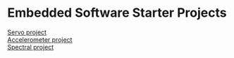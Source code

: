 # Embedded Software Starter Projects
[Servo project](https://github.com/umrover/embedded-testbench/wiki/Nucleo-Servo-Starter-Project)  
[Accelerometer project](https://github.com/umrover/embedded-testbench/wiki/Nucleo-Accel-Starter-Project)  
[Spectral project](https://github.com/umrover/embedded-testbench/wiki/Nucleo-Spectral-Starter-Project)  
